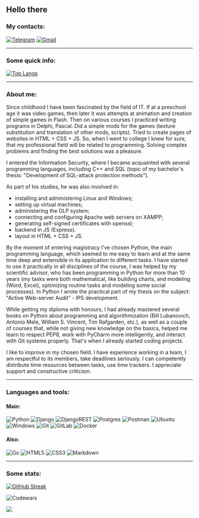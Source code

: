 ## Hello there

### My contacts:

[![Telegram](https://img.shields.io/badge/Telegram-2CA5E0?style=for-the-badge&logo=telegram&logoColor=white)](https://t.me/zaloginv)
[![Gmail](https://img.shields.io/badge/Gmail-D14836?style=for-the-badge&logo=gmail&logoColor=white)](mailto:zaloginvd@gmail.com)
<!---
![VK](https://img.shields.io/badge/VK-0077FF.svg?style=for-the-badge&logo=VK&logoColor=white)
--->

---

### Some quick info:
  
[![Top Langs](https://github-readme-stats.vercel.app/api/top-langs/?username=zaloginv&layout=donut)](https://github.com/anuraghazra/github-readme-stats)

---

### About me:

Since childhood I have been fascinated by the field of IT. If at a preschool age it was video games, then later it was attempts at animation and creation of simple games in Flash. Then on various courses I practiced writing programs in Delphi, Pascal. Did a simple mods for the games (texture substitution and translation of other mods, scripts). Tried to create pages of websites in HTML + CSS + JS. So, when I went to college I knew for sure, that my professional field will be related to programming. Solving complex problems and finding the best solutions was a pleasure.

I entered the Information Security, where I became acquainted with several programming languages, including C++ and SQL (topic of my bachelor's thesis: "Development of SQL-attack protection methods").

As part of his studies, he was also involved in:
- installing and administering Linux and Windows;
- setting up virtual machines;
- administering the DLP system;
- connecting and configuring Apache web servers on XAMPP;
- generating self-signed certificates with openssl;
- backend in JS (Express).
- layout in HTML + CSS + JS.

By the moment of entering magistracy I've chosen Python, the main programming language, which seemed to me easy to learn and at the same time deep and extensible in its application to different tasks. I have started to use it practically in all disciplines of the course, I was helped by my scientific advisor, who has been programming in Python for more than 10 years (my tasks were both mathematical, like building charts, and modeling (Word, Excel), optimizing routine tasks and modeling some social processes). In Python I wrote the practical part of my thesis on the subject: "Active Web-server Audit" - IPS development.

While getting my diploma with honours, I had already mastered several books on Python about programming and algorithmization (Bill Lubanovich, Antonio Mele, William S. Vincent, Tim Rafgarden, etc.), as well as a couple of courses that, while not giving new knowledge on the basics, helped me learn to respect PEP8, work with PyCharm more intelligently, and interact with Git systems properly. That's when I already started coding projects.

I like to improve in my chosen field. I have experience working in a team, I am respectful to its members, take deadlines seriously. I can competently distribute time resources between tasks, use time trackers. I appreciate support and constructive criticism.

---

### Languages and tools:
#### Main:

<!---
https://home.aveek.io/GitHub-Profile-Badges/
--->

![Python](https://img.shields.io/badge/Python-3776AB.svg?style=for-the-badge&logo=Python&logoColor=white)
![Django](https://img.shields.io/badge/django-%23092E20.svg?style=for-the-badge&logo=django&logoColor=white)
![DjangoREST](https://img.shields.io/badge/DJANGO-REST-ff1709?style=for-the-badge&logo=django&logoColor=white&color=ff1709&labelColor=gray)
![Postgres](https://img.shields.io/badge/postgres-%23316192.svg?style=for-the-badge&logo=postgresql&logoColor=white)
![Postman](https://img.shields.io/badge/Postman-FF6C37?style=for-the-badge&logo=postman&logoColor=white)
![Ubuntu](https://img.shields.io/badge/Ubuntu-E95420?style=for-the-badge&logo=ubuntu&logoColor=white)
![Windows](https://img.shields.io/badge/Windows-0078D6?style=for-the-badge&logo=windows&logoColor=white)
![Git](https://img.shields.io/badge/git-%23F05033.svg?style=for-the-badge&logo=git&logoColor=white)
![GitLab](https://img.shields.io/badge/gitlab-%23181717.svg?style=for-the-badge&logo=gitlab&logoColor=white)
![Docker](https://img.shields.io/badge/docker-%230db7ed.svg?style=for-the-badge&logo=docker&logoColor=white)

#### Also:

![Go](https://img.shields.io/badge/go-%2300ADD8.svg?style=for-the-badge&logo=go&logoColor=white)
![HTML5](https://img.shields.io/badge/html5-%23E34F26.svg?style=for-the-badge&logo=html5&logoColor=white)
![CSS3](https://img.shields.io/badge/css3-%231572B6.svg?style=for-the-badge&logo=css3&logoColor=white)
![Markdown](https://img.shields.io/badge/markdown-%23000000.svg?style=for-the-badge&logo=markdown&logoColor=white)


---

### Some stats:

[![GitHub Streak](http://github-readme-streak-stats.herokuapp.com?user=zaloginv&ring=7554545E&fire=EB5454&currStreakLabel=EB5454)](https://git.io/streak-stats)

![Codewars](https://www.codewars.com/users/zaloginv/badges/large)

![](https://komarev.com/ghpvc/?style=for-the-badge&color=lightgrey&username=zaloginv)


